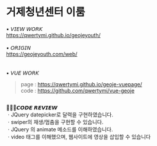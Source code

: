 # 거제청년센터 이룸
▪ 𝘝𝘐𝘌𝘞 𝘞𝘖𝘙𝘒<br>
https://qwertymi.github.io/geojeyouth/<br>
<br>
▪ 𝘖𝘙𝘐𝘎𝘐𝘕<br>
https://geojeyouth.com/web/<br>
<br><br>
▪ 𝘝𝘜𝘌 𝘞𝘖𝘙𝘒<br>
>page : https://qwertymi.github.io/geoje-vuepage/<br>
code : https://github.com/qwertymi/vue-geoje

##

👩🏻‍💻𝘾𝙊𝘿𝙀 𝙍𝙀𝙑𝙄𝙀𝙒<br>
ㆍJQuery datepicker로 달력을 구현하였습니다.<br>
ㆍswiper의 재생/멈춤을 구현할 수 있습니다.<br>
ㆍJQuery 의 animate 메소드를 이해하였습니다.<br>
ㆍvideo 태그를 이해했으며, 웹사이트에 영상을 삽입할 수 있습니다

